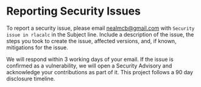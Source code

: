 # Reporting Security Issues

To report a security issue, please email
nealmcb@gmail.com with `Security issue in rlacalc` in the Subject line.
Include a description of the issue, the steps you took to create the issue,
affected versions, and, if known, mitigations for the issue.

We will respond within 3 working days of your email.
If the issue is confirmed as a vulnerability, we will open a Security Advisory
and acknowledge your contributions as part of it.
This project follows a 90 day disclosure timeline.
